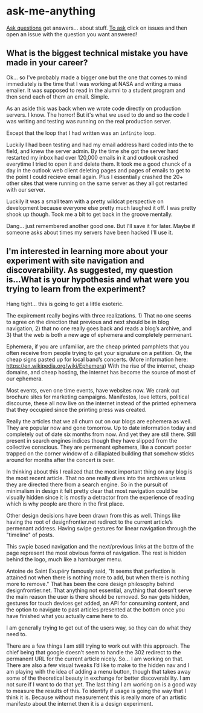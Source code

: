 # ask-me-anything
[Ask questions](https://github.com/designfrontier/ask-me-anything/issues/new) get answers... about stuff. [To ask](https://github.com/designfrontier/ask-me-anything/issues/new) click on issues and then open an issue with the question you want answered!

## What is the biggest technical mistake you have made in your career?

Ok... so I've probably made a bigger one but the one that comes to mind immediately is the time that I was working at NASA and writing a mass emailer. It was supposed to read in the alumni to a student program and then send each of them an email. Simple.

As an aside this was back when we wrote code directly on production servers. I know. The horror! But it's what we used to do and so the code I was writing and testing was running on the real production server.

Except that the loop that I had written was an `infinite` loop.

Luckily I had been testing and had my email address hard coded into the to field, and knew the server admin. By the time she got the server hard restarted my inbox had over 120,000 emails in it and outlook crashed everytime I tried to open it and delete them. It took me a good chunck of a day in the outlook web client deleting pages and pages of emails to get to the point I could recieve email again. Plus I essentially crashed the 20+ other sites that were running on the same server as they all got restarted with our server.

Luckily it was a small team with a pretty wildcat perspective on development because everyone else pretty much laughed it off. I was pretty shook up though. Took me a bit to get back in the groove mentally.

Dang... just remembered another good one. But I'll save it for later. Maybe if someone asks about times my servers have been hacked I'll use it.

## I'm interested in learning more about your experiment with site navigation and discoverability. As suggested, my question is...What is your hypothesis and what were you trying to learn from the experiment?

Hang tight... this is going to get a little esoteric.

The expirement really begins with three realizations. 1) That no one seems to agree on the direction that previous and next should be in blog navigation, 2) that no one really goes back and reads a blog’s archive, and 3) that the web is both a new age of ephemera and completely permenant.

Ephemera, if you are unfamiliar, are the cheap printed pamphlets that you often receive from people trying to get your signature on a petition. Or, the cheap signs pasted up for local band’s concerts. (More information here: https://en.wikipedia.org/wiki/Ephemera) With the rise of the internet, cheap domains, and cheap hosting, the internet has become the source of most of our ephemera.

Most events, even one time events, have websites now. We crank out brochure sites for marketing campaigns. Manifestos, love letters, political discourse, these all now live on the internet instead of the printed ephemera that they occupied since the printing press was created.

Really the articles that we all churn out on our blogs are ephemera as well. They are popular now and gone tomorrow. Up to date information today and completely out of date six months from now. And yet they are still there. Still present in search engines indices though they have slipped from the collective conscious. They are permenant ephemera, like a concert poster trapped on the corner window of a dillapiated building that somehow sticks around for months after the concert is over.

In thinking about this I realized that the most important thing on any blog is the most recent article. That no one really dives into the archives unless they are directed there from a search engine. So in the pursuit of minimalism in design it felt pretty clear that most navigation could be visually hidden since it is mostly a detractor from the experience of reading which is why people are there in the first place.

Other design decisions have been drawn from this as well. Things like having the root of designfrontier.net redirect to the current article’s permenant address. Having swipe gestures for linear navigation through the "timeline" of posts.

This swpie based navigation and the next/previous links at the bottm of the page represent the most obvious forms of navigation. The rest is hidden behind the logo, much like a hamburger menu.

Antoine de Saint Exupéry famously said, "It seems that perfection is attained not when there is nothing more to add, but when there is nothing more to remove." That has been the core design philosophy behind designfrontier.net. That anything not essential, anything that doesn’t serve the main reason the user is there should be removed. So nav gets hidden, gestures for touch devices get added, an API for consuming content, and the option to navigate to past articles presented at the bottom once you have finished what you actually came here to do.

I am generally trying to get out of the users way, so they can do what they need to.

There are a few things I am still trying to work out with this approach. The chief being that google doesn’t seem to handle the 302 redirect to the permanent URL for the current article nicely. So... I am working on that. There are also a few visual tweaks I’d like to make to the hidden nav and I am playing with the idea of adding a menu button, though that takes away some of the theoretical beauty in exchange for better discoverability. I am not sure if I want to do that yet. The last thing I am working on is a good way to measure the results of this. To identify if usage is going the way that I think it is. Because without measurement this is really more of an artistic manifesto about the internet then it is a design experiment.
